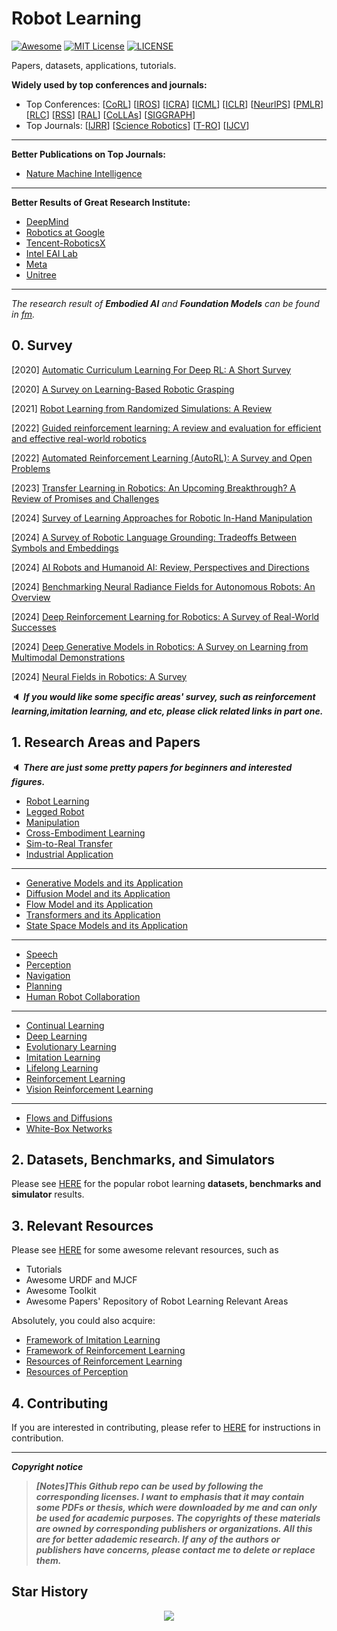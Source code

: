 # Robot Learning
[![Awesome](https://awesome.re/badge.svg)](https://awesome.re) [![MIT License](https://img.shields.io/badge/license-MIT-green.svg)](https://opensource.org/licenses/MIT) [![LICENSE](https://img.shields.io/badge/license-Anti%20996-blue.svg)](https://github.com/996icu/996.ICU/blob/master/LICENSE)

Papers, datasets, applications, tutorials.

**Widely used by top conferences and journals:**

- Top Conferences: [[CoRL](https://www.corl.org/)] [[IROS](https://ieee-iros.org/)] [[ICRA](https://www.ieee-ras.org/conferences-workshops/fully-sponsored/icra)] [[ICML](https://icml.cc/)] [[ICLR](https://iclr.cc/)]  [[NeurlPS](https://nips.cc/)]  [[PMLR](https://proceedings.mlr.press/)] [[RLC](https://rl-conference.cc/)] [[RSS](https://roboticsconference.org/)] [[RAL](https://www.ieee-ras.org/publications/ra-l)] [[CoLLAs](https://lifelong-ml.cc/)] [[SIGGRAPH](https://www.siggraph.org/)]
- Top Journals: [[IJRR](https://journals.sagepub.com/home/ijr)] [[Science Robotics](https://www.science.org/journal/scirobotics)] [[T-RO](https://www.ieee-ras.org/publications/t-ro)] [[IJCV](https://link.springer.com/journal/11263)]

---

**Better Publications on Top Journals:**

- [Nature Machine Intelligence](https://github.com/Evan-wyl/robotlearning/blob/master/papers/top-journals/nature.md)

---

**Better Results of Great Research Institute:**

- [DeepMind](https://github.com/Evan-wyl/Robot-Learning/blob/master/papers/great-institutions/deepmind.md)
- [Robotics at Google](https://github.com/Evan-wyl/Robot-Learning/blob/master/papers/great-institutions/google.md)
- [Tencent-RoboticsX](https://github.com/Evan-wyl/Robot-Learning/blob/master/papers/great-institutions/tencent.md)
- [Intel EAI Lab](https://github.com/Evan-wyl/Robot-Learning/blob/master/papers/great-institutions/intel.md)
- [Meta](https://github.com/Evan-wyl/robotlearning/blob/master/papers/great-institutions/meta.md)
- [Unitree](https://github.com/Evan-wyl/robotlearning/blob/master/papers/great-institutions/unitree.md)

---

*The research result of  **Embodied AI** and **Foundation Models** can be found in [fm](https://github.com/Evan-wyl/Robot-Learning/tree/master/fm).*



## 0. Survey

[2020] [Automatic Curriculum Learning For Deep RL: A Short Survey](https://arxiv.org/abs/2003.04664)

[2020] [A Survey on Learning-Based Robotic Grasping](https://d-nb.info/122422468X/34)

[2021] [Robot Learning from Randomized Simulations: A Review](https://arxiv.org/abs/2111.00956)

[2022] [Guided reinforcement learning: A review and evaluation for efficient and effective real-world robotics](https://ieeexplore.ieee.org/stamp/stamp.jsp?arnumber=9926159)

[2022] [Automated Reinforcement Learning (AutoRL): A Survey and Open Problems](https://arxiv.org/abs/2201.03916)

[2023] [Transfer Learning in Robotics: An Upcoming Breakthrough? A Review of Promises and Challenges](https://arxiv.org/abs/2311.18044)

[2024] [Survey of Learning Approaches for Robotic In-Hand Manipulation](https://arxiv.org/abs/2401.07915)

[2024] [A Survey of Robotic Language Grounding: Tradeoffs Between Symbols and Embeddings](https://arxiv.org/abs/2405.13245)

[2024] [AI Robots and Humanoid AI: Review, Perspectives and Directions](https://arxiv.org/abs/2405.15775)

[2024] [Benchmarking Neural Radiance Fields for Autonomous Robots: An Overview](https://arxiv.org/abs/2405.05526)

[2024] [Deep Reinforcement Learning for Robotics: A Survey of Real-World Successes](https://www.arxiv.org/abs/2408.03539)

[2024] [Deep Generative Models in Robotics: A Survey on Learning from Multimodal Demonstrations](https://arxiv.org/abs/2408.04380)

[2024] [Neural Fields in Robotics: A Survey](https://arxiv.org/abs/2410.20220)

:speaker: ***If you would like some specific areas' survey, such as reinforcement learning,imitation learning, and etc, please click related links in part one.***



## 1. Research Areas and Papers

:speaker: ***There are just some pretty papers for beginners and interested figures.***

- [Robot Learning](https://github.com/Evan-wyl/robotlearning/blob/master/papers/robot-learning)
- [Legged Robot](https://github.com/Evan-wyl/robotlearning/tree/master/papers/legged-robot)
- [Manipulation](https://github.com/Evan-wyl/Robot-Learning/tree/master/papers/manipulation)
- [Cross-Embodiment Learning](https://github.com/Evan-wyl/Robot-Learning/blob/master/papers/multi-embodiment-learning)
- [Sim-to-Real Transfer](https://github.com/Evan-wyl/Robot-Learning/blob/master/papers/sim-2-real.md)
- [Industrial Application](https://github.com/Evan-wyl/Robot-Learning/blob/master/papers/industrial-application)

---

- [Generative Models and its Application](https://github.com/Evan-wyl/Robot-Learning/tree/master/papers/generative-models-and-application)
- [Diffusion Model and its Application](https://github.com/Evan-wyl/robotlearning/tree/master/papers/diffusion-model-and-application)
- [Flow Model and its Application](https://github.com/Evan-wyl/robotlearning/tree/master/papers/flow-and-application)
- [Transformers and its Application](https://github.com/Evan-wyl/robotlearning/tree/master/papers/transformer-and-application)
- [State Space Models and its Application](https://github.com/Evan-wyl/robotlearning/tree/master/papers/ssms-and-application)

---

- [Speech](https://github.com/Evan-wyl/Robot-Learning/blob/master/papers/speech)
- [Perception](https://github.com/Evan-wyl/Robot-Learning/blob/master/papers/perception.md)
- [Navigation](https://github.com/Evan-wyl/robotlearning/tree/master/papers/navigation)
- [Planning](https://github.com/Evan-wyl/robotlearning/blob/master/papers/planning.md)
- [Human Robot Collaboration](https://github.com/Evan-wyl/robotlearning/blob/master/papers/human-robot-collaboration.md)

---

- [Continual Learning](https://github.com/Evan-wyl/Robot-Learning/blob/master/papers/continual-learning)
- [Deep Learning](https://github.com/Evan-wyl/robotlearning/tree/master/papers/deep-learning)
- [Evolutionary Learning](https://github.com/Evan-wyl/Robot-Learning/blob/master/papers/el.md)
- [Imitation Learning](https://github.com/Evan-wyl/Robot-Learning/blob/master/papers/imitation-learning)
- [Lifelong Learning](https://github.com/Evan-wyl/Robot-Learning/blob/master/papers/lifelong-learning.md)
- [Reinforcement Learning](https://github.com/Evan-wyl/Robot-Learning/blob/master/papers/reinforcement-learning)
- [Vision Reinforcement Learning](https://github.com/Evan-wyl/robotlearning/tree/master/papers/vision-rl)

---

- [Flows and Diffusions](https://github.com/Evan-wyl/robotlearning/tree/master/papers/flows-and-diffusions)
- [White-Box Networks](https://github.com/Evan-wyl/robotlearning/tree/master/papers/white-box-networks)



## 2. Datasets, Benchmarks, and Simulators

Please see [HERE](https://github.com/Evan-wyl/Robot-Learning/tree/master/data) for the popular robot learning **datasets, benchmarks and simulator** results. 



## 3. Relevant Resources

Please see [HERE](https://github.com/Evan-wyl/Robot-Learning/blob/master/docs/resources.md) for some awesome relevant resources, such as

- Tutorials
- Awesome URDF and MJCF
- Awesome Toolkit
- Awesome Papers' Repository of Robot Learning Relevant Areas

Absolutely, you could also acquire:

- [Framework of Imitation Learning](https://github.com/Evan-wyl/robotlearning/blob/master/docs/imitation-learning-framework.md)
- [Framework of Reinforcement Learning](https://github.com/Evan-wyl/robotlearning/blob/master/docs/reinforcement-learning-framework.md)
- [Resources of Reinforcement Learning](https://github.com/Evan-wyl/robotlearning/blob/master/docs/reinforcement-learning-resources.md)
- [Resources of Perception](https://github.com/Evan-wyl/robotlearning/blob/master/docs/perception-resources.md)



## 4. Contributing

If you are interested in contributing, please refer to [HERE](https://github.com/Evan-wyl/Robot-Learning/blob/master/CONTRIBUTING.md) for instructions in contribution.

------

***Copyright notice***

> ***[Notes]This Github repo can be used by following the corresponding licenses. I want to emphasis that it may contain some PDFs or thesis, which were downloaded by me and can only be used for academic purposes. The copyrights of these materials are owned by corresponding publishers or organizations. All this are for better adademic research. If any of the authors or publishers have concerns, please contact me to delete or replace them.***

## Star History

<div align="center">
  <img src="https://api.star-history.com/svg?repos=Evan-wyl/Robot-Learning&type=Date)](https://star-history.com/#Evan-wyl/Robot-Learning&Date" />
</div>
